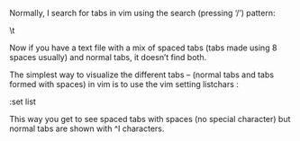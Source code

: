 Normally, I search for tabs in vim using the search (pressing ‘/’) pattern:

\t

Now if you have a text file with a mix of spaced tabs (tabs made using 8 spaces usually) and normal tabs, it doesn’t find both.

The simplest way to visualize the different tabs – (normal tabs and tabs formed with spaces) in vim is to use the vim setting listchars :

:set list

This way you get to see spaced tabs with spaces (no special character) but normal tabs are shown with ^I characters.
